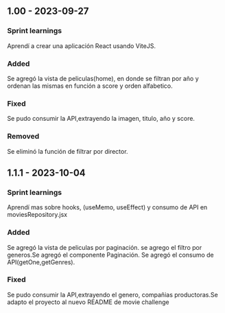 ## 1.00 - 2023-09-27

### Sprint learnings

Aprendí a crear una aplicación React usando ViteJS.

### Added

Se agregó la vista de peliculas(home), en donde se filtran por año y ordenan las mismas en función a score y orden alfabetico.


### Fixed

Se pudo consumir la API,extrayendo la imagen, titulo, año y score.

### Removed

Se eliminó la función de filtrar por director.

## 1.1.1 - 2023-10-04

### Sprint learnings

Aprendí mas sobre hooks, (useMemo, useEffect) y consumo de API en  moviesRepository.jsx
### Added

Se agregó la vista de peliculas por paginación. se agrego el filtro por generos.Se agregó el componente Paginación. Se agregó el consumo de API(getOne,getGenres).


### Fixed

Se pudo consumir la API,extrayendo el genero, compañias productoras.Se adapto el proyecto al nuevo README de movie challenge

